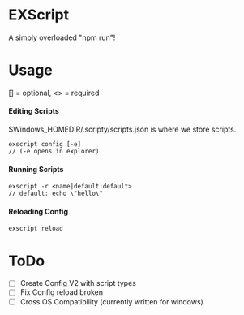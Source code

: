 # EXScript

A simply overloaded "npm run"!

# Usage

[] = optional, <> = required

#### Editing Scripts
$Windows_HOMEDIR/.scripty/scripts.json is where we store scripts.

```
exscript config [-e]
// (-e opens in explorer)
```
#### Running Scripts
```
exscript -r <name|default:default>
// default: echo \"hello\"
```

#### Reloading Config

```
exscript reload
```

# ToDo

- [ ] Create Config V2 with script types
- [ ] Fix Config reload broken
- [ ] Cross OS Compatibility (currently written for windows)